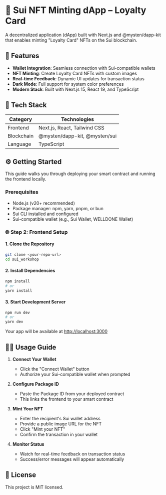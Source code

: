 # 🧾 Sui NFT Minting dApp – Loyalty Card

A decentralized application (dApp) built with Next.js and @mysten/dapp-kit that enables minting "Loyalty Card" NFTs on the Sui blockchain.

## 🚀 Features

- **Wallet Integration**: Seamless connection with Sui-compatible wallets
- **NFT Minting**: Create Loyalty Card NFTs with custom images
- **Real-time Feedback**: Dynamic UI updates for transaction status
- **Dark Mode**: Full support for system color preferences
- **Modern Stack**: Built with Next.js 15, React 19, and TypeScript

## 🧱 Tech Stack

| Category   | Technologies |
|------------|-------------|
| Frontend   | Next.js, React, Tailwind CSS |
| Blockchain | @mysten/dapp-kit, @mysten/sui |
| Language   | TypeScript |
## ⚙️ Getting Started

This guide walks you through deploying your smart contract and running the frontend locally.

### Prerequisites

- Node.js (v20+ recommended)
- Package manager: npm, yarn, pnpm, or bun
- Sui CLI installed and configured
- Sui-compatible wallet (e.g., Sui Wallet, WELLDONE Wallet)


### 🌐 Step 2: Frontend Setup

#### 1. Clone the Repository

```bash
git clone <your-repo-url>
cd sui_workshop
```

#### 2. Install Dependencies

```bash
npm install
# or
yarn install
```

#### 3. Start Development Server

```bash
npm run dev
# or
yarn dev
```
Your app will be available at [http://localhost:3000](http://localhost:3000)

## 🧑‍💻 Usage Guide

1. **Connect Your Wallet**
   - Click the "Connect Wallet" button
   - Authorize your Sui-compatible wallet when prompted

2. **Configure Package ID**
   - Paste the Package ID from your deployed contract
   - This links the frontend to your smart contract

3. **Mint Your NFT**
   - Enter the recipient's Sui wallet address
   - Provide a public image URL for the NFT
   - Click "Mint your NFT"
   - Confirm the transaction in your wallet

4. **Monitor Status**
   - Watch for real-time feedback on transaction status
   - Success/error messages will appear automatically

## 📝 License

This project is MIT licensed.

